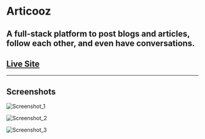 # Articooz
## A full-stack platform to post  blogs and articles, follow each other, and even have conversations.

## [Live Site](https://articooz.herokuapp.com/)
---
## Screenshots

![Screenshot_1](https://user-images.githubusercontent.com/55017730/95657427-201d6600-0b32-11eb-9599-4e0aa21a26a5.png)


![Screenshot_2](https://user-images.githubusercontent.com/55017730/95657442-2f9caf00-0b32-11eb-99f8-900465a5cb1c.png)


![Screenshot_3](https://user-images.githubusercontent.com/55017730/95657458-375c5380-0b32-11eb-9aa1-a854f69ed824.png)
